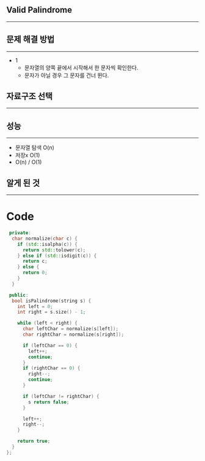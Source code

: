 ## Valid Palindrome
---
## 문제 해결 방법
---
* 1
  * 문자열의 양쪽 끝에서 시작해서 한 문자씩 확인한다.
  * 문자가 아닐 경우 그 문자를 건너 뛴다.
## 자료구조 선택
---
## 성능
---
* 문자열 탐색 O(n)
* 저장x O(1)
* O(n) / O(1)
## 알게 된 것
---
# Code

```cpp class Solution {
 private:
  char normalize(char c) {
    if (std::isalpha(c)) {
      return std::tolower(c);
    } else if (std::isdigit(c)) {
      return c;
    } else {
      return 0;
    }
  }

 public:
  bool isPalindrome(string s) {
    int left = 0;
    int right = s.size() - 1;

    while (left < right) {
      char leftChar = normalize(s[left]);
      char rightChar = normalize(s[right]);

      if (leftChar == 0) {
        left++;
        continue;
      }
      if (rightChar == 0) {
        right--;
        continue;
      }

      if (leftChar != rightChar) {
        s return false;
      }

      left++;
      right--;
    }

    return true;
  }
};

```